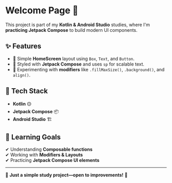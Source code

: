 # Welcome Page 📱  

This project is part of my **Kotlin & Android Studio** studies, where I'm **practicing Jetpack Compose** to build modern UI components.  

## ✨ Features  
- 📌 Simple **HomeScreen** layout using `Box`, `Text`, and `Button`.  
- 🎨 Styled with **Jetpack Compose** and uses `sp` for scalable text.  
- 🎯 Experimenting with **modifiers** like `.fillMaxSize()`, `.background()`, and `align()`.  

## 🚀 Tech Stack  
- **Kotlin** 🟡  
- **Jetpack Compose** 📦  
- **Android Studio** 🏗  

## 📌 Learning Goals  
✔ Understanding **Composable functions**  
✔ Working with **Modifiers & Layouts**  
✔ Practicing **Jetpack Compose UI elements**  

---

🔹 **Just a simple study project—open to improvements!** 🚀  
